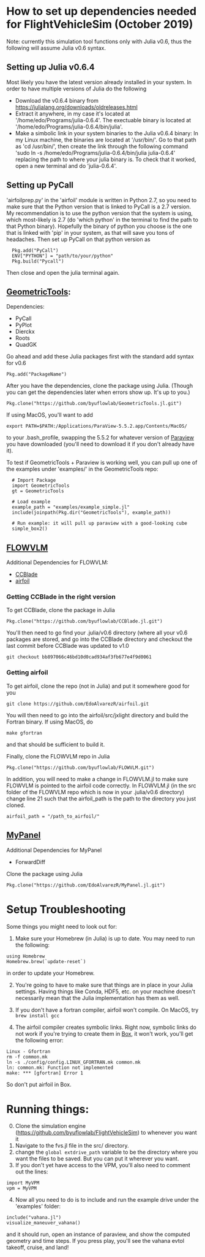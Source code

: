 # How to set up dependencies needed for FlightVehicleSim (October 2019)
Note: currently this simulation tool functions only with Julia v0.6, thus the following will assume Julia v0.6 syntax.

## Setting up Julia v0.6.4
Most likely you have the latest version already installed in your system. In order to have multiple versions of Julia do the following
* Download the v0.6.4 binary from https://julialang.org/downloads/oldreleases.html
* Extract it anywhere, in my case it's located at '/home/edo/Programs/julia-0.6.4'. The exectuable binary is located at '/home/edo/Programs/julia-0.6.4/bin/julia'.
* Make a simbolic link in your system binaries to the Julia v0.6.4 binary: In my Linux machine, the binaries are located at '/usr/bin/'. Go to that path as 'cd /usr/bin/', then create the link through the following command 'sudo ln -s /home/edo/Programs/julia-0.6.4/bin/julia julia-0.6.4' replacing the path to where your julia binary is. To check that it worked, open a new terminal and do 'julia-0.6.4'.

## Setting up PyCall
'airfoilprep.py' in the 'airfoil' module is written in Python 2.7, so you need to make sure that the Python version that is linked to PyCall is a 2.7 version. My recommendation is to use the python version that the system is using, which most-likely is 2.7 (do 'which python' in the terminal to find the path to that Python binary). Hopefully the binary of python you choose is the one that is linked with 'pip' in your system, as that will save you tons of headaches. Then set up PyCall on that python version as

```
  Pkg.add("PyCall")
  ENV["PYTHON"] = "path/to/your/python"
  Pkg.build("Pycall")
```
Then close and open the julia terminal again.

## [GeometricTools](https://github.com/byuflowlab/GeometricTools.jl): 

Dependencies:
- PyCall
- PyPlot
- Dierckx
- Roots
- QuadGK

Go ahead and add these Julia packages first with the standard add syntax for v0.6

```Pkg.add("PackageName")```

After you have the dependencies, clone the package using Julia. (Though you can get the dependencies later when errors show up. It's up to you.)

```Pkg.clone("https://github.com/byuflowlab/GeometricTools.jl.git")```

If using MacOS, you'll want to add 

```export PATH=$PATH:/Applications/ParaView-5.5.2.app/Contents/MacOS/```

to your .bash_profile, swapping the 5.5.2 for whatever version of [Paraview](https://www.paraview.org/download/) you have downloaded (you'll need to download it if you don't already have it).

To test if GeometricTools + Paraview is working well, you can pull up one of the examples under 'examples/' in the GeometricTools repo:
```
  # Import Package
  import GeometricTools
  gt = GeometricTools
  
  # Load example
  example_path = "examples/example_simple.jl"
  include(joinpath(Pkg.dir("GeometricTools"), example_path))
  
  # Run example: it will pull up paraview with a good-looking cube
  simple_box2()
```

## [FLOWVLM](https://github.com/byuflowlab/FLOWVLM)

Additional Dependencies for FLOWVLM:
- [CCBlade](https://github.com/byuflowlab/CCBlade.jl)
- [airfoil](https://github.com/EdoAlvarezR/airfoil)

### Getting CCBlade in the right version
To get CCBlade, clone the package in Julia

```Pkg.clone("https://github.com/byuflowlab/CCBlade.jl.git")```

You'll then need to go find your .julia/v0.6 directory (where all your v0.6 packages are stored, and go into the CCBlade directory and checkout the last commit before CCBlade was updated to v1.0

```git checkout bb897066c46bd10d0cad934af3fb677e4f9d0061```

### Getting airfoil
To get airfoil, clone the repo (not in Julia) and put it somewhere good for you

```git clone https://github.com/EdoAlvarezR/airfoil.git```

You will then need to go into the airfoil/src/jxlight directory and build the Fortran binary. If using MacOS, do

```make gfortran```

and that should be sufficient to build it.

Finally, clone the FLOWVLM repo in Julia

```Pkg.clone("https://github.com/byuflowlab/FLOWVLM.git")```

In addition, you will need to make a change in FLOWVLM.jl to make sure FLOWVLM is pointed to the airfoil code correctly. In FLOWVLM.jl (in the src folder of the FLOWVLM repo which is now in your .julia/v0.6 directory) change line 21 such that the airfoil_path is the path to the directory you just cloned.

```airfoil_path = "/path_to_airfoil/"```

## [MyPanel](https://github.com/EdoAlvarezR/MyPanel.jl/blob/master/src/MyPanel.jl)

Additional Dependencies for MyPanel
- ForwardDiff

Clone the package using Julia

```Pkg.clone("https://github.com/EdoAlvarezR/MyPanel.jl.git")```

# Setup Troubleshooting

Some things you might need to look out for:

1. Make sure your Homebrew (in Julia) is up to date. You may need to run the following:
```
using Homebrew
Homebrew.brew(`update-reset`)
```
in order to update your Homebrew.

2. You're going to have to make sure that things are in place in your Julia settings. Having things like Conda, HDF5, etc. on your machine doesn't necessarily mean that the Julia implementation has them as well.

3. If you don't have a fortran compiler, airfoil won't compile.  On MacOS, try `brew install gcc`

4. The airfoil compiler creates symbolic links. Right now, symbolic links do not work if you're trying to create them in [Box](http://box.byu.edu/), it won't work, you'll get the following error:
```
Linux - Gfortran
rm -f common.mk
ln -s ./config/config.LINUX_GFORTRAN.mk common.mk
ln: common.mk: Function not implemented
make: *** [gfortran] Error 1
```
So don't put airfoil in Box.

# Running things:

0. Clone the simulation engine (https://github.com/byuflowlab/FlightVehicleSim) to whenever you want it
1. Navigate to the fvs.jl file in the src/ directory.
2. change the `global extdrive_path` variable to be the directory where you want the files to be saved. But you can put it wherever you want.
3. If you don't yet have access to the VPM, you'll also need to comment out the lines:
```
import MyVPM
vpm = MyVPM
```
4. Now all you need to do is to include and run the example drive under the 'examples' folder:
```
include("vahana.jl")
visualize_maneuver_vahana()
```
and it should run, open an instance of paraview, and show the computed geometry and time steps. If you press play, you'll see the vahana evtol takeoff, cruise, and land!
